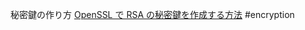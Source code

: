 秘密鍵の作り方
[OpenSSL で RSA の秘密鍵を作成する方法](https://weblabo.oscasierra.net/openssl-genrsa-secret-1/)
#encryption 